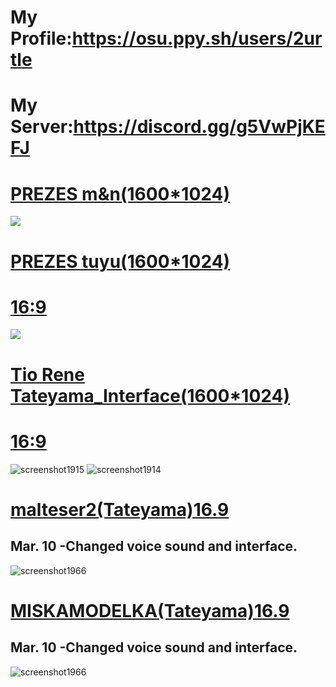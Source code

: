 # My Profile:https://osu.ppy.sh/users/2urtle
# My Server:https://discord.gg/g5VwPjKEFJ 
# [PREZES m&n(1600*1024)](https://drive.google.com/file/d/17rz1OhKoFmrtR9tEHL3C5xy6IlOvn0XD/view?usp=drive_link)
![](https://github.com/user-attachments/assets/ced43545-d43c-4f6b-a2f2-98177c861b08)
# [PREZES tuyu(1600*1024)](https://drive.google.com/file/d/1HxK2TsYGpkPB0p9v6bGwegK1Be1V1K6G/view?usp=drive_link)
# [16:9](https://drive.google.com/file/d/1hPeguyd3SfaFYAPn6Oc06Gjg5aR9durd/view?usp=sharing)
![](https://github.com/user-attachments/assets/83740887-7e4c-433d-b346-c0412d8d56a4)
# [Tio Rene Tateyama_Interface(1600*1024)](https://drive.google.com/file/d/1wsqDRNK6tatKVWqTPh4jXLI3C_ye2GkV/view?usp=sharing)
# [16:9](https://drive.google.com/file/d/1Ny0hupgur4g6g0mGcPYmXcsi5SUlwq5t/view?usp=sharing)
![screenshot1915](https://github.com/user-attachments/assets/6aa59219-f456-4bcc-a926-07c0f9454576)
![screenshot1914](https://github.com/user-attachments/assets/dbfee61d-4e81-428e-9d2a-fd0d21aa901b)
# [malteser2(Tateyama)16.9](https://drive.google.com/file/d/1f2EJ1c30PNAc9l2ghRAaiCcf9SKByTBK/view?usp=sharing)
## Mar. 10 -Changed voice sound and interface.
![screenshot1966](https://github.com/user-attachments/assets/6ad05a43-09a0-4fa3-a7ee-95b62b02c4ec)
# [MISKAMODELKA(Tateyama)16.9](https://drive.google.com/file/d/1NK8ywLxbuDXN7xhYffwIdgGhk1yCEy9X/view?usp=sharing)
## Mar. 10 -Changed voice sound and interface.
![screenshot1966](https://github.com/user-attachments/assets/6ad05a43-09a0-4fa3-a7ee-95b62b02c4ec)
